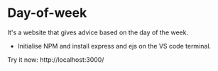 # Day-of-week
It's a website that gives advice based on the day of the week.

<ul> 
  <li>Initialise NPM and install express and ejs on the VS code terminal.</li>
</ul>
Try it now: http://localhost:3000/
